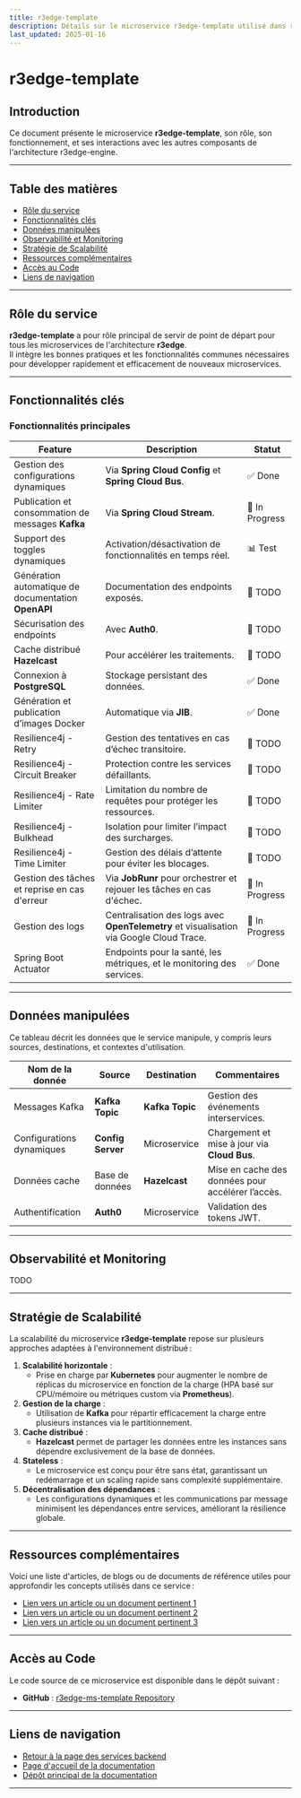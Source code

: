 ```yaml
---
title: r3edge-template
description: Détails sur le microservice r3edge-template utilisé dans r3edge-engine.
last_updated: 2025-01-16
---
```


# r3edge-template

## Introduction

Ce document présente le microservice **r3edge-template**, son rôle, son fonctionnement, et ses interactions avec les autres composants de l'architecture r3edge-engine.

---

## Table des matières

- [Rôle du service](#rôle-du-service)
- [Fonctionnalités clés](#fonctionnalités-clés)
- [Données manipulées](#données-manipulées)
- [Observabilité et Monitoring](#observabilité-et-monitoring)
- [Stratégie de Scalabilité](#stratégie-de-scalabilité)
- [Ressources complémentaires](#ressources-complémentaires)
- [Accès au Code](#accès-au-code)
- [Liens de navigation](#liens-de-navigation)

---

## Rôle du service

**r3edge-template** a pour rôle principal de servir de point de départ pour tous les microservices de l'architecture **r3edge**.\
Il intègre les bonnes pratiques et les fonctionnalités communes nécessaires pour développer rapidement et efficacement de nouveaux microservices.

---

## Fonctionnalités clés

### Fonctionnalités principales 

| Feature                                             | Description                                                                             | Statut         |
| --------------------------------------------------- | --------------------------------------------------------------------------------------- | -------------- |
| Gestion des configurations dynamiques               | Via **Spring Cloud Config** et **Spring Cloud Bus**.                                    | ✅ Done         |
| Publication et consommation de messages **Kafka**   | Via **Spring Cloud Stream**.                                                            | 🔄 In Progress |
| Support des toggles dynamiques                      | Activation/désactivation de fonctionnalités en temps réel.                              | 📊 Test        |
| Génération automatique de documentation **OpenAPI** | Documentation des endpoints exposés.                                                    | 📝 TODO        |
| Sécurisation des endpoints                          | Avec **Auth0**.                                                                         | 📝 TODO        |
| Cache distribué **Hazelcast**                       | Pour accélérer les traitements.                                                         | 📝 TODO        |
| Connexion à **PostgreSQL**                          | Stockage persistant des données.                                                        | ✅ Done         |
| Génération et publication d’images Docker           | Automatique via **JIB**.                                                                | ✅ Done         |
| Resilience4j - Retry                                | Gestion des tentatives en cas d’échec transitoire.                                      | 📝 TODO        |
| Resilience4j - Circuit Breaker                      | Protection contre les services défaillants.                                             | 📝 TODO        |
| Resilience4j - Rate Limiter                         | Limitation du nombre de requêtes pour protéger les ressources.                          | 📝 TODO        |
| Resilience4j - Bulkhead                             | Isolation pour limiter l’impact des surcharges.                                         | 📝 TODO        |
| Resilience4j - Time Limiter                         | Gestion des délais d’attente pour éviter les blocages.                                  | 📝 TODO        |
| Gestion des tâches et reprise en cas d'erreur | Via **JobRunr** pour orchestrer et rejouer les tâches en cas d'échec. | 🔄 In Progress |
| Gestion des logs                                    | Centralisation des logs avec **OpenTelemetry** et visualisation via Google Cloud Trace. | 🔄 In Progress |
| Spring Boot Actuator                                | Endpoints pour la santé, les métriques, et le monitoring des services.                  | ✅ Done         |


---

## Données manipulées

Ce tableau décrit les données que le service manipule, y compris leurs sources, destinations, et contextes d'utilisation.

| **Nom de la donnée**      | **Source**      | **Destination** | **Commentaires**                                  |
| ------------------------- | --------------- | --------------- | ------------------------------------------------- |
| Messages Kafka            | **Kafka Topic**     | **Kafka Topic**     | Gestion des événements interservices.             |
| Configurations dynamiques | **Config Server**   | Microservice    | Chargement et mise à jour via **Cloud Bus**.          |
| Données cache             | Base de données | **Hazelcast**       | Mise en cache des données pour accélérer l’accès. |
| Authentification          | **Auth0**           | Microservice    | Validation des tokens JWT.                        |

---

## Observabilité et Monitoring

TODO

---

## Stratégie de Scalabilité

La scalabilité du microservice **r3edge-template** repose sur plusieurs approches adaptées à l'environnement distribué :

1. **Scalabilité horizontale** :
   - Prise en charge par **Kubernetes** pour augmenter le nombre de réplicas du microservice en fonction de la charge (HPA basé sur CPU/mémoire ou métriques custom via **Prometheus**).
2. **Gestion de la charge** :
   - Utilisation de **Kafka** pour répartir efficacement la charge entre plusieurs instances via le partitionnement.
3. **Cache distribué** :
   - **Hazelcast** permet de partager les données entre les instances sans dépendre exclusivement de la base de données.
4. **Stateless** :
   - Le microservice est conçu pour être sans état, garantissant un redémarrage et un scaling rapide sans complexité supplémentaire.
5. **Décentralisation des dépendances** :
   - Les configurations dynamiques et les communications par message minimisent les dépendances entre services, améliorant la résilience globale.

---

## Ressources complémentaires

Voici une liste d'articles, de blogs ou de documents de référence utiles pour approfondir les concepts utilisés dans ce service :

- [Lien vers un article ou un document pertinent 1](#)
- [Lien vers un article ou un document pertinent 2](#)
- [Lien vers un article ou un document pertinent 3](#)

---

## Accès au Code

Le code source de ce microservice est disponible dans le dépôt suivant :

- **GitHub** : [r3edge-ms-template Repository](https://github.com/dsissoko/r3edge-ms-template)

---

## Liens de navigation

- [Retour à la page des services backend](services-backend.md)
- [Page d'accueil de la documentation](index.md)
- [Dépôt principal de la documentation](https://github.com/dsissoko/r3edge-engine-docs)

---
